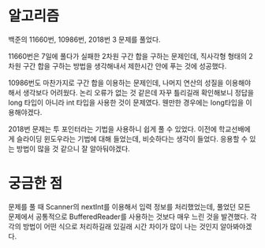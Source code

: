   # 알고리즘
  백준의 11660번, 10986번, 2018번 3 문제를 풀었다.
  
  11660번은 7일에 풀다가 실패한 2차원 구간 합을 구하는 문제인데, 직사각형 형태의 2차원 구간 합을 구하는 방법을 생각해내서 제한시간 안에 푸는 것에 성공했다.
  
  10986번도 마찬가지로 구간 합을 이용하는 문제인데, 나머지 연산의 성질을 이용해야 해서 생각보다 어려웠다. 논리 오류가 없는 것 같은데 자꾸 틀리길래 확인해보니 정답을 long 타입이
  아니라 int 타입을 사용한 것이 문제였다. 웬만한 경우에는 long타입을 이용해야겠다.
  
  2018번 문제는 투 포인터라는 기법을 사용하니 쉽게 풀 수 있었다. 이전에 학교선배에게 슬라이딩 윈도우라는 기법에 대해 들었는데, 비슷하다는 생각이 들었다.
  응용할 수 있는 방법이 많을 것 같으니 잘 알아둬야겠다.
  
  # 궁금한 점
  문제를 풀 때 Scanner의 nextInt를 이용해서 입력 정보를 처리했었는데, 풀었던 모든 문제에서 공통적으로 BufferedReader를 사용하는 것보다 매우 느린 것을 발견했다.
  각각의 방법이 어떤 식으로 처리하길래 있길래 시간 차이가 많이 나는 것인지 알아봐야겠다.

